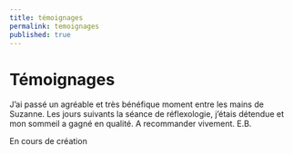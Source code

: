 ```yaml
---
title: témoignages
permalink: temoignages
published: true
---
```


# Témoignages

J’ai passé un agréable et très bénéfique moment entre les mains de Suzanne.
Les jours suivants la séance de réflexologie, j’étais détendue et mon sommeil a gagné en qualité.
A recommander vivement.
E.B.



<div class="row">
<div class="col-md-12 text-center">
<p class="lead">En cours de création</p>
<p><i style="font-size:60pt; color:#AAA; margin-top:40px;" class="fa fa-cog"></i></p>
</div>
</div>

